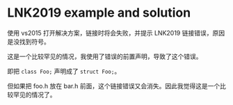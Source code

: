# LNK2019 example and solution

使用 vs2015 打开解决方案，链接时将会失败，并提示 LNK2019 链接错误，原因是没找到符号。

这是一个比较罕见的情况，我使用了错误的前置声明，导致了这个错误。

即把 `class Foo;`  声明成了 `struct Foo;`。

但如果把 foo.h 放在 bar.h 前面，这个链接错误又会消失。因此我觉得这是一个比较罕见的情况了。